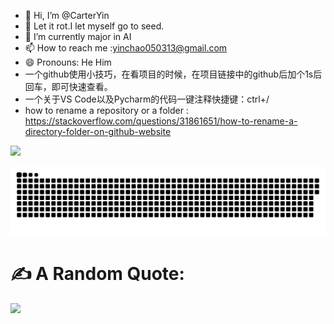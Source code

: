 - 👋 Hi, I’m @CarterYin
- 👀 Let it rot.I let myself go to seed.
- 🌱 I’m currently major in AI
- 📫 How to reach me :yinchao050313@gmail.com
- 😄 Pronouns: He Him
- 一个github使用小技巧，在看项目的时候，在项目链接中的github后加个1s后回车，即可快速查看。
- 一个关于VS Code以及Pycharm的代码一键注释快捷键：ctrl+/
- how to rename a repository or a folder : https://stackoverflow.com/questions/31861651/how-to-rename-a-directory-folder-on-github-website
<!---
CarterYin/CarterYin is a ✨ special ✨ repository because its `README.md` (this file) appears on your GitHub profile.
You can click the Preview link to take a look at your changes.
--->

![](https://komarev.com/ghpvc/?username=XuShuwenn&color=yellowgreen)
<!-- 贪吃蛇 -->
<div align="center">
<img src="https://raw.githubusercontent.com/XuShuwenn/XuShuwenn/refs/heads/output/github-contribution-grid-snake-dark.svg" />
</div>

# ✍️ A Random Quote:
![](https://quotes-github-readme.vercel.app/api?type=horizontal&theme=gruvbox)
